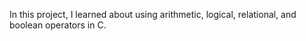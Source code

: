 In this project, I learned about using arithmetic, logical, relational, and boolean operators in C. 

